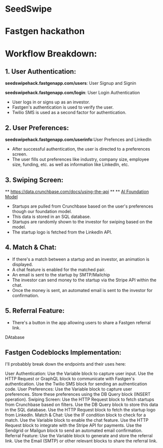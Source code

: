 # SeedSwipe
# Fastgen hackathon


# Workflow Breakdown:
## **1. User Authentication:**
**seedswipehack.fastgenapp.com/users**: User Signup and Signin

**seedswipehack.fastgenapp.com/login**: User Login Authentication
- User logs in or signs up as an investor.
- Fastgen's authentication is used to verify the user.
- Twilio SMS is used as a second factor for authentication.

## **2. User Preferences:**
**seedswipehack.fastgenapp.com/userinfo**:User Prefences and LinkedIn
- After successful authentication, the user is directed to a preferences screen.
- The user fills out preferences like industry, company size, employee size, funding, etc. as well as information like LinkedIn, etc.

## **3. Swiping Screen:**
** https://data.crunchbase.com/docs/using-the-api **
** [AI Foundation Model](https://github.com/nkoorty/SeedSwipe/tree/main/ReccomendationModel)
- Startups are pulled from Crunchbase based on the user's preferences though our foundation model.
 - This data is stored in an SQL database.
- Startups are randomly shown to the investor for swiping based on the model.
- The startup logo is fetched from the LinkedIn API.
  
## **4. Match & Chat:**
- If there's a match between a startup and an investor, an animation is displayed.
- A chat feature is enabled for the matched pair.
- An email is sent to the startup by SMTP/Mailchip
- The investor can send money to the startup via the Stripe API within the chat.
- Once the money is sent, an automated email is sent to the investor for confirmation.
  
## **5. Referral Feature:**
- There's a button in the app allowing users to share a Fastgen referral link.


DAtabase



## Fastgen Codeblocks Implementation:

I'll probabbly break down the endpoints and their uses here:

User Authentication:
Use the Variable block to capture user input.
Use the HTTP Request or GraphQL block to communicate with Fastgen's authentication.
Use the Twilio SMS block for sending an authentication code.
User Preferences:
Use the Variable block to capture user preferences.
Store these preferences using the DB Query block (INSERT operation).
Swiping Screen:
Use the HTTP Request block to fetch startups from Crunchbase based on filters.
Use the DB Query block to store this data in the SQL database.
Use the HTTP Request block to fetch the startup logo from LinkedIn.
Match & Chat:
Use the IF condition block to check for a match.
Use the Variable block to enable the chat feature.
Use the HTTP Request block to integrate with the Stripe API for payments.
Use the Sendgrid or Mailgun block to send an automated email confirmation.
Referral Feature:
Use the Variable block to generate and store the referral link.
Use the Email (SMTP) or other relevant blocks to share the referral link.

